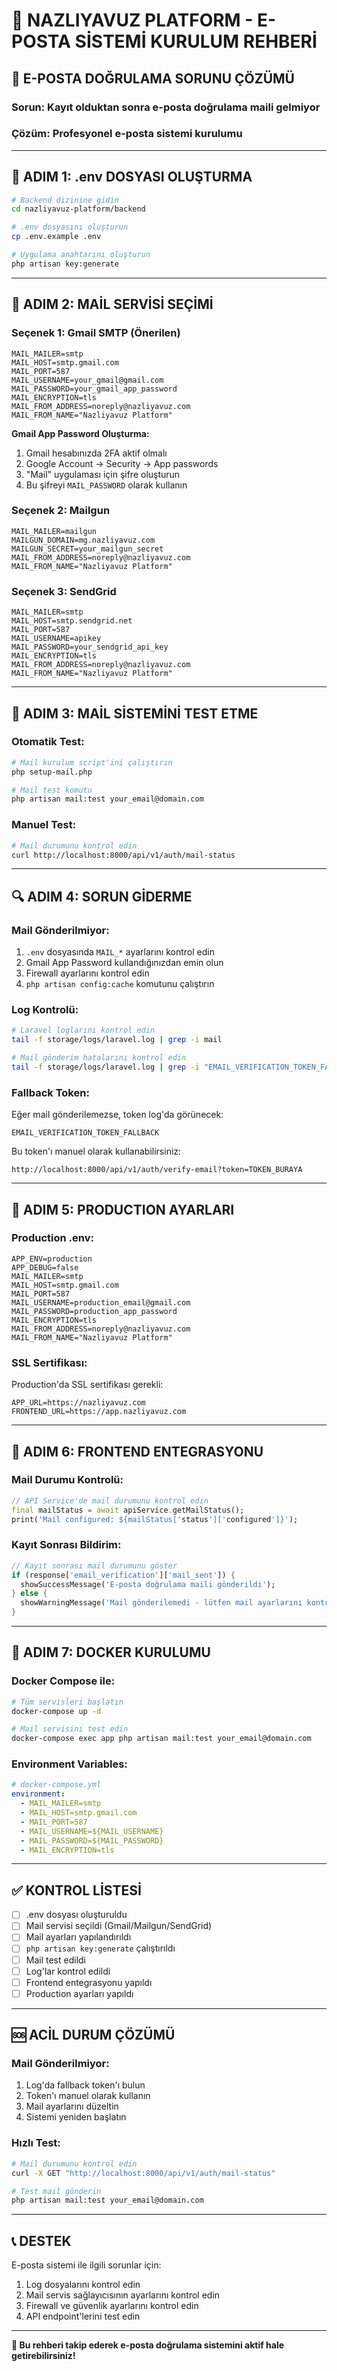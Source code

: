 # 📧 NAZLIYAVUZ PLATFORM - E-POSTA SİSTEMİ KURULUM REHBERİ

## 🚨 **E-POSTA DOĞRULAMA SORUNU ÇÖZÜMÜ**

### **Sorun:** Kayıt olduktan sonra e-posta doğrulama maili gelmiyor

### **Çözüm:** Profesyonel e-posta sistemi kurulumu

---

## 🔧 **ADIM 1: .env DOSYASI OLUŞTURMA**

```bash
# Backend dizinine gidin
cd nazliyavuz-platform/backend

# .env dosyasını oluşturun
cp .env.example .env

# Uygulama anahtarını oluşturun
php artisan key:generate
```

---

## 📧 **ADIM 2: MAİL SERVİSİ SEÇİMİ**

### **Seçenek 1: Gmail SMTP (Önerilen)**

```env
MAIL_MAILER=smtp
MAIL_HOST=smtp.gmail.com
MAIL_PORT=587
MAIL_USERNAME=your_gmail@gmail.com
MAIL_PASSWORD=your_gmail_app_password
MAIL_ENCRYPTION=tls
MAIL_FROM_ADDRESS=noreply@nazliyavuz.com
MAIL_FROM_NAME="Nazliyavuz Platform"
```

**Gmail App Password Oluşturma:**
1. Gmail hesabınızda 2FA aktif olmalı
2. Google Account → Security → App passwords
3. "Mail" uygulaması için şifre oluşturun
4. Bu şifreyi `MAIL_PASSWORD` olarak kullanın

### **Seçenek 2: Mailgun**

```env
MAIL_MAILER=mailgun
MAILGUN_DOMAIN=mg.nazliyavuz.com
MAILGUN_SECRET=your_mailgun_secret
MAIL_FROM_ADDRESS=noreply@nazliyavuz.com
MAIL_FROM_NAME="Nazliyavuz Platform"
```

### **Seçenek 3: SendGrid**

```env
MAIL_MAILER=smtp
MAIL_HOST=smtp.sendgrid.net
MAIL_PORT=587
MAIL_USERNAME=apikey
MAIL_PASSWORD=your_sendgrid_api_key
MAIL_ENCRYPTION=tls
MAIL_FROM_ADDRESS=noreply@nazliyavuz.com
MAIL_FROM_NAME="Nazliyavuz Platform"
```

---

## 🧪 **ADIM 3: MAİL SİSTEMİNİ TEST ETME**

### **Otomatik Test:**
```bash
# Mail kurulum script'ini çalıştırın
php setup-mail.php

# Mail test komutu
php artisan mail:test your_email@domain.com
```

### **Manuel Test:**
```bash
# Mail durumunu kontrol edin
curl http://localhost:8000/api/v1/auth/mail-status
```

---

## 🔍 **ADIM 4: SORUN GİDERME**

### **Mail Gönderilmiyor:**
1. `.env` dosyasında `MAIL_*` ayarlarını kontrol edin
2. Gmail App Password kullandığınızdan emin olun
3. Firewall ayarlarını kontrol edin
4. `php artisan config:cache` komutunu çalıştırın

### **Log Kontrolü:**
```bash
# Laravel loglarını kontrol edin
tail -f storage/logs/laravel.log | grep -i mail

# Mail gönderim hatalarını kontrol edin
tail -f storage/logs/laravel.log | grep -i "EMAIL_VERIFICATION_TOKEN_FALLBACK"
```

### **Fallback Token:**
Eğer mail gönderilemezse, token log'da görünecek:
```
EMAIL_VERIFICATION_TOKEN_FALLBACK
```

Bu token'ı manuel olarak kullanabilirsiniz:
```
http://localhost:8000/api/v1/auth/verify-email?token=TOKEN_BURAYA
```

---

## 🚀 **ADIM 5: PRODUCTION AYARLARI**

### **Production .env:**
```env
APP_ENV=production
APP_DEBUG=false
MAIL_MAILER=smtp
MAIL_HOST=smtp.gmail.com
MAIL_PORT=587
MAIL_USERNAME=production_email@gmail.com
MAIL_PASSWORD=production_app_password
MAIL_ENCRYPTION=tls
MAIL_FROM_ADDRESS=noreply@nazliyavuz.com
MAIL_FROM_NAME="Nazliyavuz Platform"
```

### **SSL Sertifikası:**
Production'da SSL sertifikası gerekli:
```env
APP_URL=https://nazliyavuz.com
FRONTEND_URL=https://app.nazliyavuz.com
```

---

## 📱 **ADIM 6: FRONTEND ENTEGRASYONU**

### **Mail Durumu Kontrolü:**
```dart
// API Service'de mail durumunu kontrol edin
final mailStatus = await apiService.getMailStatus();
print('Mail configured: ${mailStatus['status']['configured']}');
```

### **Kayıt Sonrası Bildirim:**
```dart
// Kayıt sonrası mail durumunu göster
if (response['email_verification']['mail_sent']) {
  showSuccessMessage('E-posta doğrulama maili gönderildi');
} else {
  showWarningMessage('Mail gönderilemedi - lütfen mail ayarlarını kontrol edin');
}
```

---

## 🔧 **ADIM 7: DOCKER KURULUMU**

### **Docker Compose ile:**
```bash
# Tüm servisleri başlatın
docker-compose up -d

# Mail servisini test edin
docker-compose exec app php artisan mail:test your_email@domain.com
```

### **Environment Variables:**
```yaml
# docker-compose.yml
environment:
  - MAIL_MAILER=smtp
  - MAIL_HOST=smtp.gmail.com
  - MAIL_PORT=587
  - MAIL_USERNAME=${MAIL_USERNAME}
  - MAIL_PASSWORD=${MAIL_PASSWORD}
  - MAIL_ENCRYPTION=tls
```

---

## ✅ **KONTROL LİSTESİ**

- [ ] .env dosyası oluşturuldu
- [ ] Mail servisi seçildi (Gmail/Mailgun/SendGrid)
- [ ] Mail ayarları yapılandırıldı
- [ ] `php artisan key:generate` çalıştırıldı
- [ ] Mail test edildi
- [ ] Log'lar kontrol edildi
- [ ] Frontend entegrasyonu yapıldı
- [ ] Production ayarları yapıldı

---

## 🆘 **ACİL DURUM ÇÖZÜMÜ**

### **Mail Gönderilmiyor:**
1. Log'da fallback token'ı bulun
2. Token'ı manuel olarak kullanın
3. Mail ayarlarını düzeltin
4. Sistemi yeniden başlatın

### **Hızlı Test:**
```bash
# Mail durumunu kontrol edin
curl -X GET "http://localhost:8000/api/v1/auth/mail-status"

# Test mail gönderin
php artisan mail:test your_email@domain.com
```

---

## 📞 **DESTEK**

E-posta sistemi ile ilgili sorunlar için:
1. Log dosyalarını kontrol edin
2. Mail servis sağlayıcısının ayarlarını kontrol edin
3. Firewall ve güvenlik ayarlarını kontrol edin
4. API endpoint'lerini test edin

---

**🎯 Bu rehberi takip ederek e-posta doğrulama sistemini aktif hale getirebilirsiniz!**
